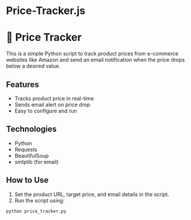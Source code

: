 # Price-Tracker.js
# 🛒 Price Tracker

This is a  simple Python script to track product prices from e-commerce websites like Amazon and send an email notification when the price drops below a desired value.

##  Features
- Tracks product price in real-time
- Sends email alert on price drop
- Easy to configure and run

##  Technologies
- Python
- Requests
- BeautifulSoup
- smtplib (for email)

##  How to Use
1. Set the product URL, target price, and email details in the script.
2. Run the script using:

```bash
python price_tracker.py
